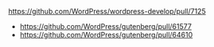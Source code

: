 https://github.com/WordPress/wordpress-develop/pull/7125

* https://github.com/WordPress/gutenberg/pull/61577
* https://github.com/WordPress/gutenberg/pull/64610
